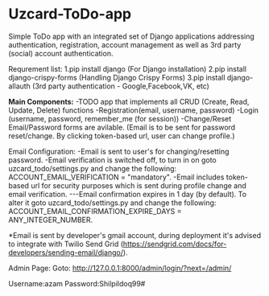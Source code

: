 # Uzcard-ToDo-app
Simple ToDo app with an integrated set of Django applications addressing authentication, registration, account management as well as 3rd party (social) account authentication.

Requrement list:
1.pip install django (For Django installation) 
2.pip install django-crispy-forms (Handling Django Crispy Forms) 
3.pip install django-allauth (3rd party authentication - Google,Facebook,VK, etc)


<strong>Main Components:</strong>
-TODO app that implements all CRUD (Create, Read, Update, Delete) functions
-Registration(email, username, password)
-Login (username, password, remember_me (for session))
-Change/Reset Email/Password forms are avilable. (Email is to be sent for password reset/change. By clicking token-based url, user can change profile.)


Email Configuration:
-Email is sent to user's for changing/resetting password.
-Email verification is switched off, to turn in on goto uzcard_todo/settings.py and change the following: ACCOUNT_EMAIL_VERIFICATION = "mandatory".
-Email includes token-based url for security purposes which is sent during profile change and email verification.
---Email confirmation expires in 1 day (by default). To alter it goto uzcard_todo/settings.py and change the following: ACCOUNT_EMAIL_CONFIRMATION_EXPIRE_DAYS = ANY_INTEGER_NUMBER.

*Email is sent by developer's gmail account, during deployment it's advised to integrate with Twilio Send Grid (https://sendgrid.com/docs/for-developers/sending-email/django/).


Admin Page:
Goto: http://127.0.0.1:8000/admin/login/?next=/admin/

Username:azam
Password:Shilpildoq99#

